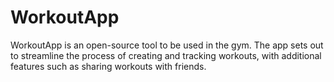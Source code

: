 # WorkoutApp
WorkoutApp is an open-source tool to be used in the gym. The app sets out to streamline the process of creating and tracking workouts, with additional features such as sharing workouts with friends.
